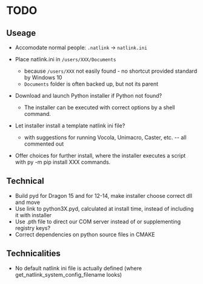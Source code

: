 # TODO

## Useage

- Accomodate normal people: `.natlink` -> `natlink.ini`
- Place natlink.ini in `/users/XXX/Documents` 
  - because `/users/XXX` not easily found - no shortcut provided standard by Windows 10
  - `Documents` folder is often backed up, but not its parent
- Download and launch Python installer if Python not found? 
  - The installer can be executed with correct options by a shell command.
- Let installer install a template natlink ini file?
  - with suggestions for running Vocola, Unimacro, Caster, etc. -- all commented out

- Offer choices for further install, where the installer executes a script with py -m pip install XXX commands. 

## Technical

- Build pyd for Dragon 15 and for 12-14, make installer choose correct dll and move
- Use link to python3X.pyd, calculated at install time, instead of including it with installer
- Use .pth file to direct our COM server instead of or supplementing registry keys?
- Correct dependencies on python source files in CMAKE

## Technicalities

- No default natlink ini file is actually defined (where get_natlink_system_config_filename looks)
